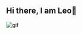 ## Hi there, I am Leo👋

![gif](https://media4.giphy.com/media/v1.Y2lkPTZjMDliOTUydHFoeWtrZmk4dXJ4NzVzMWlzcW9sM2lmYmUxNXh1bWs2dnNzdnUxciZlcD12MV9pbnRlcm5hbF9naWZfYnlfaWQmY3Q9Zw/UsVX1QDSLlCjw8PpJS/giphy.gif)

<!--
**leowahata/leowahata** is a ✨ _special_ ✨ repository because its `README.md` (this file) appears on your GitHub profile.

Here are some ideas to get you started:

- 🔭 I’m currently working on ...
- 🌱 I’m currently learning ...
- 👯 I’m looking to collaborate on ...
- 🤔 I’m looking for help with ...
- 💬 Ask me about ...
- 📫 How to reach me: ...
- 😄 Pronouns: ...
- ⚡ Fun fact: ...
-->

